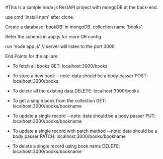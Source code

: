 #This is a sample node js RestAPI project with mongoDB at the back-end.

use cmd 'install npm' after clone.

Create a database 'bookDB' in mongoDB, collection name 'books'.

Refer the schema in app.js for more DB config.

run 'node app.js' // server will listen to the port 3000

End Points for the api are:
- To fetch all books
GET: localhost:3000/books

- To store a new book  --note: data should be a body passer
POST: localhost:3000/books

- To delete all the existing data
DELETE: localhost:3000/books

- To get a single book from the collection
GET: localhost:3000/books/bookname

- To update a single record  --note: data should be a body passer
PUT: localhost:3000/books/bookname

- To update a single record with patch method --note: data should be a body passer
PATCH: localhost:3000/books/bookname

- To delete a single record using book name
DELETE: localhost:3000/books/bookname